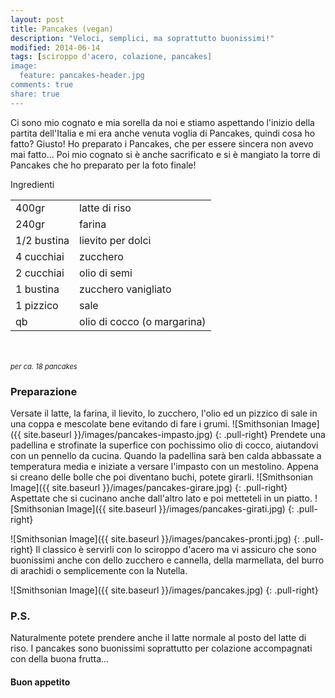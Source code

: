 ```yaml
---
layout: post
title: Pancakes (vegan)
description: "Veloci, semplici, ma soprattutto buonissimi!"
modified: 2014-06-14
tags: [sciroppo d'acero, colazione, pancakes]
image:
  feature: pancakes-header.jpg
comments: true
share: true
---
```


Ci sono mio cognato e mia sorella da noi e stiamo aspettando l'inizio della partita dell'Italia e mi era anche venuta voglia di Pancakes, quindi cosa ho fatto? Giusto! Ho preparato i Pancakes, che per essere sincera non avevo mai fatto... Poi mio cognato si è anche sacrificato e si è mangiato la torre di Pancakes che ho preparato per la foto finale!


<div class="ingredients">
  <div class="ingredients-title">Ingredienti</div>
  <table>
    <tbody>
      <tr>
        <td>400gr</td>
        <td>latte di riso</td>
      </tr>
      <tr>
        <td>240gr</td>
        <td>farina</td>
      </tr>
      <tr>
        <td>1/2 bustina</td>
        <td>lievito per dolci</td>
      </tr>
      <tr>
        <td>4 cucchiai</td>
        <td>zucchero</td>
      </tr>
      <tr>
        <td>2 cucchiai</td>
        <td>olio di semi</td>
      </tr>
      <tr>
        <td>1 bustina</td>
        <td>zucchero vanigliato</td>
      </tr>
      <tr>
        <td>1 pizzico</td>
        <td>sale</td>
      </tr>
      <tr>
        <td>qb</td>
        <td>olio di cocco (o margarina)</td>   
      </tr>
    </tbody>
  </table>
  <br></br>
  <i class="pull-right" style="font-size: 80%;">per ca. 18 pancakes</i>
</div>


<h3>
  <font color="grey">
    <i class="icon-cogs"></i>
  </font> Preparazione
</h3>

Versate il latte, la farina, il lievito, lo zucchero, l'olio ed un pizzico di sale in una coppa e mescolate bene evitando di fare i grumi.
![Smithsonian Image]({{ site.baseurl }}/images/pancakes-impasto.jpg)
{: .pull-right}
Prendete una padellina e strofinate la superfice con pochissimo olio di cocco, aiutandovi con un pennello da cucina. Quando la padellina sarà ben calda abbassate a temperatura media e iniziate a versare l'impasto con un mestolino. Appena si creano delle bolle che poi diventano buchi, potete girarli.
![Smithsonian Image]({{ site.baseurl }}/images/pancakes-girare.jpg)
{: .pull-right} 
Aspettate che si cucinano anche dall'altro lato e poi metteteli in un piatto.
![Smithsonian Image]({{ site.baseurl }}/images/pancakes-girati.jpg)
{: .pull-right}

![Smithsonian Image]({{ site.baseurl }}/images/pancakes-pronti.jpg)
{: .pull-right}
Il classico è servirli con lo sciroppo d'acero ma vi assicuro che sono buonissimi anche con dello zucchero e cannella, della marmellata, del burro di arachidi o semplicemente con la Nutella.

![Smithsonian Image]({{ site.baseurl }}/images/pancakes.jpg)
{: .pull-right}

<h3>
  <font color="#FFCC00">
    <i class="icon-lightbulb"></i>
  </font> P.S.
</h3>

Naturalmente potete prendere anche il latte normale al posto del latte di riso. I pancakes sono buonissimi soprattutto per colazione accompagnati con della buona frutta...

<h4>Buon appetito
  <font color="red">
    <i class="icon-smile"></i>
  </font>
</h4>

